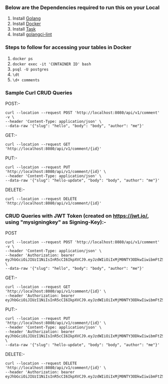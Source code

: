 
### Below are the Dependencies required to run this on your Local ###
1. Install [Golang](https://go.dev/doc/install)
2. Install [Docker](https://docs.docker.com/get-docker/)
3. Install [Task](https://taskfile.dev/installation/)
4. Install [golangci-lint](https://golangci-lint.run/usage/install/)

### Steps to follow for accessing your tables in Docker ###
1. `docker ps`
2. `docker exec -it 'CONTAINER ID' bash`
3. `psql -U postgres`
4. `\dt`
5. `\d+ comments`

### Sample Curl CRUD Queries ###

POST:-
````
curl --location --request POST 'http://localhost:8080/api/v1/comment' -v \
--header 'Content-Type: application/json' \
--data-raw '{"slug": "hello", "body": "body", "author": "me"}'
````

GET:-
````
curl --location --request GET 'http://localhost:8080/api/v1/comment/{id}'
````

PUT:-
````
curl --location --request PUT 'http://localhost:8080/api/v1/comment/{id}' \
--header 'Content-Type: application/json' \
--data-raw '{"slug": "hello-update", "body": "body", "author": "me"}'
````

DELETE:-
````
curl --location --request DELETE 'http://localhost:8080/api/v1/comment/{id}'
````
### CRUD Queries with JWT Token (created on https://jwt.io/, using "mysigningkey" as Signing-Key):- ###
POST
````
curl --location --request POST 'http://localhost:8080/api/v1/comment' -v \
--header 'Content-Type: application/json' \
--header 'Authorization: bearer eyJhbGciOiJIUzI1NiIsInR5cCI6IkpXVCJ9.eyJzdWIiOiIxMjM0NTY3ODkwIiwibmFtZSI6IkpvaG4gRG9lIiwiaWF0IjoxNTE2MjM5MDIyfQ.r0NrgliWg1MbKxWsM9pGhxeuAC_9Ctw5Lb4ttnQDNKg' \
--data-raw '{"slug": "hello", "body": "body", "author": "me"}'
````

GET:-
````
curl --location --request GET 'http://localhost:8080/api/v1/comment/{id}' \
--header 'Authorization: bearer eyJhbGciOiJIUzI1NiIsInR5cCI6IkpXVCJ9.eyJzdWIiOiIxMjM0NTY3ODkwIiwibmFtZSI6IkpvaG4gRG9lIiwiaWF0IjoxNTE2MjM5MDIyfQ.r0NrgliWg1MbKxWsM9pGhxeuAC_9Ctw5Lb4ttnQDNKg'
````

PUT:- 
````
curl --location --request PUT 'http://localhost:8080/api/v1/comment/{id}' \
--header 'Content-Type: application/json' \
--header 'Authorization: bearer eyJhbGciOiJIUzI1NiIsInR5cCI6IkpXVCJ9.eyJzdWIiOiIxMjM0NTY3ODkwIiwibmFtZSI6IkpvaG4gRG9lIiwiaWF0IjoxNTE2MjM5MDIyfQ.r0NrgliWg1MbKxWsM9pGhxeuAC_9Ctw5Lb4ttnQDNKg' \
--data-raw '{"slug": "hello-update", "body": "body", "author": "me"}'
````

DELETE:- 
````
curl --location --request DELETE 'http://localhost:8080/api/v1/comment/{id}' \
--header 'Authorization: bearer eyJhbGciOiJIUzI1NiIsInR5cCI6IkpXVCJ9.eyJzdWIiOiIxMjM0NTY3ODkwIiwibmFtZSI6IkpvaG4gRG9lIiwiaWF0IjoxNTE2MjM5MDIyfQ.r0NrgliWg1MbKxWsM9pGhxeuAC_9Ctw5Lb4ttnQDNKg'
````

